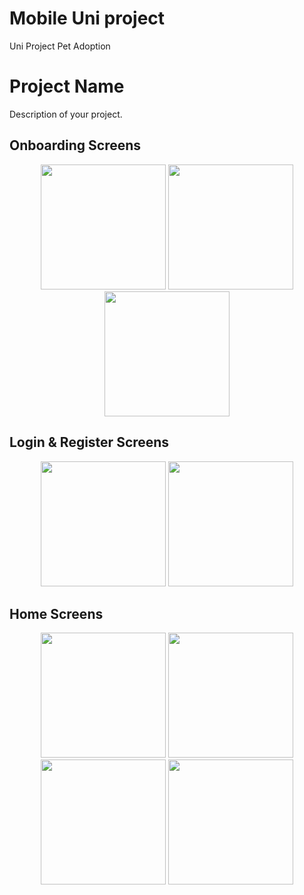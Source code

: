 # Mobile Uni project

Uni Project Pet Adoption 

# Project Name

Description of your project.

## Onboarding Screens

<p align="center">
  <img src="https://github.com/OMARDARAZI/Mobile_Project_1/assets/50120539/bae7641f-a244-4180-b4e3-d385bbe18f6a" width="200" />
  <img src="https://github.com/OMARDARAZI/Mobile_Project_1/assets/50120539/b7cc3e54-281e-4bbe-8400-bc742127bff3" width="200" />
  <img src="https://github.com/OMARDARAZI/Mobile_Project_1/assets/50120539/21079107-14df-463d-9965-f7bbd6a4303f" width="200" />
</p>

## Login & Register Screens

<p align="center">
  <img src="https://github.com/OMARDARAZI/Mobile_Project_1/assets/50120539/90a18d46-87de-44c8-bf8d-9dfaaee07f81" width="200" />

  <img src="https://github.com/OMARDARAZI/Mobile_Project_1/assets/50120539/807bce06-202d-4a2e-bc58-5536a69fd31e" width="200" />
</p>

## Home Screens

<p align="center">
  <img src="https://github.com/OMARDARAZI/Mobile_Project_1/assets/50120539/925b9a28-3325-4c11-8895-3d7e68e2fb85" width="200" />
  <img src="https://github.com/OMARDARAZI/Mobile_Project_1/assets/50120539/2c560764-cbb8-481b-9a40-9f009f3240fb" width="200" />
  <img src="https://github.com/OMARDARAZI/Mobile_Project_1/assets/50120539/672a3f02-7bca-4342-a122-aa1e65c5fad7" width="200" />
  <img src="https://github.com/OMARDARAZI/Mobile_Project_1/assets/50120539/749961e0-001c-43d8-93a6-a62d5d21ef4e" width="200" />
</p>
